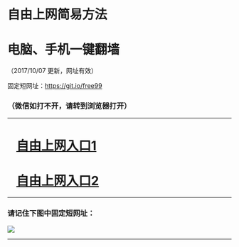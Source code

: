 ﻿# 自由上网简易方法

# 电脑、手机一键翻墙

（2017/10/07 更新，网址有效）

固定短网址：https://git.io/free99

### （微信如打不开，请转到浏览器打开）


***





# &nbsp;&nbsp; <a href="http://ft613412046.fwq-tz-1001.info/fwqtz01.html?t=100700124372 " target="_blank">自由上网入口1</a>
# &nbsp;&nbsp; <a href="http://ft2501123505.fwq-tz-1002.info/fwqtz02.html?t=100700113546 " target="_blank">自由上网入口2</a>
***

### 请记住下图中固定短网址：

<img src="https://s3-us-west-2.amazonaws.com/fwq-1001/yjfq-20170905okok.png" /> 


***

